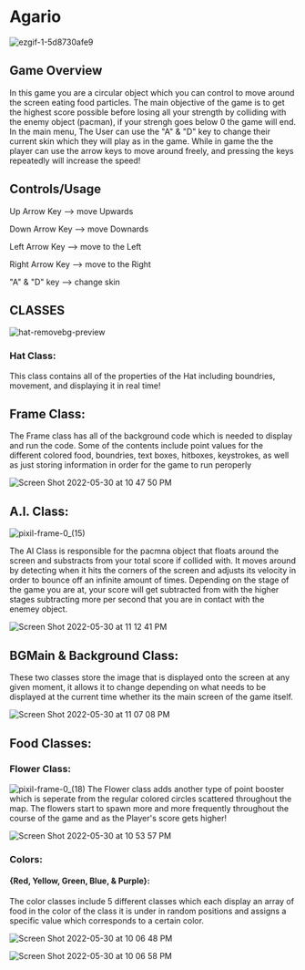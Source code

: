 # Agario
![ezgif-1-5d8730afe9](https://user-images.githubusercontent.com/81203435/171082720-93023173-f92c-4095-a60f-5ba88927b369.gif)
## Game Overview
In this game you are a circular object which you can control to move around the screen eating food particles. The main objective of the game is to get the highest score possible before losing all your strength by colliding with the enemy object (pacman), if your strengh goes below 0 the game will end. In the main menu, The User can use the "A" & "D" key to change their current skin which they will play as in the game. While in game the the player can use the arrow keys to move around freely, and pressing the keys repeatedly will increase the speed! 

## Controls/Usage

Up Arrow Key --> move Upwards

Down Arrow Key --> move Downards

Left Arrow Key --> move to the Left

Right Arrow Key --> move to the Right

"A" & "D" key --> change skin

## CLASSES

![hat-removebg-preview](https://user-images.githubusercontent.com/81203435/171095110-7f433105-1ee5-45d8-bc88-a3872ac9a319.png)
### Hat Class:

This class contains all of the properties of the Hat including boundries, movement, and displaying it in real time!


## Frame Class:



The Frame class has all of the background code which is needed to display and run the code. Some of the contents include point values for the different colored food, boundries, text boxes, hitboxes, keystrokes, as well as just storing information in order for the game to run peroperly

![Screen Shot 2022-05-30 at 10 47 50 PM](https://user-images.githubusercontent.com/81203435/171101609-15e57ef7-558a-456d-b257-07121737a42a.jpg)


## A.I. Class:

![pixil-frame-0_(15)](https://user-images.githubusercontent.com/81203435/171104953-6eae975a-e7b4-4f9c-952f-a4f991c2f94e.png)

The AI Class is responsible for the pacmna object that floats around the screen and substracts from your total score if collided with. It moves around by detecting when it hits the corners of the screen and adjusts its velocity in order to bounce off an infinite amount of times. Depending on the stage of the game you are at, your score will get subtracted from with the higher stages subtracting more per second that you are in contact with the enemey object.

![Screen Shot 2022-05-30 at 11 12 41 PM](https://user-images.githubusercontent.com/81203435/171104894-fd0049b3-d9bd-4f42-bcd5-279b9e96daf1.jpg)


## BGMain & Background Class:

These two classes store the image that is displayed onto the screen at any given moment, it allows it to change depending on what needs to be displayed at the current time whether its the main screen of the game itself.

![Screen Shot 2022-05-30 at 11 07 08 PM](https://user-images.githubusercontent.com/81203435/171104249-66be3d0d-94cc-4ddc-b35c-ec5e850b202b.jpg)



## Food Classes:

### Flower Class:

![pixil-frame-0_(18)](https://user-images.githubusercontent.com/81203435/171103079-a64ce2f1-9118-4159-b46a-aed354a43207.png)
The Flower class adds another type of point booster which is seperate from the regular colored circles scattered throughout the map. The flowers start to spawn more and more frequently throughout the course of the game and as the Player's score gets higher!

![Screen Shot 2022-05-30 at 10 53 57 PM](https://user-images.githubusercontent.com/81203435/171102379-d6429fab-8337-46fa-8962-d167795e4e67.jpg)


### Colors:

#### {Red, Yellow, Green, Blue, & Purple}:

The color classes include 5 different classes which each display an array of food in the color of the class it is under in random positions and assigns a specific value which corresponds to a certain color.

![Screen Shot 2022-05-30 at 10 06 48 PM](https://user-images.githubusercontent.com/81203435/171096873-6edcedd3-2ca1-4c9e-a795-17302350952e.jpg)

![Screen Shot 2022-05-30 at 10 06 58 PM](https://user-images.githubusercontent.com/81203435/171096852-308aff87-00c3-4aa5-9a53-83de9759058a.jpg)



